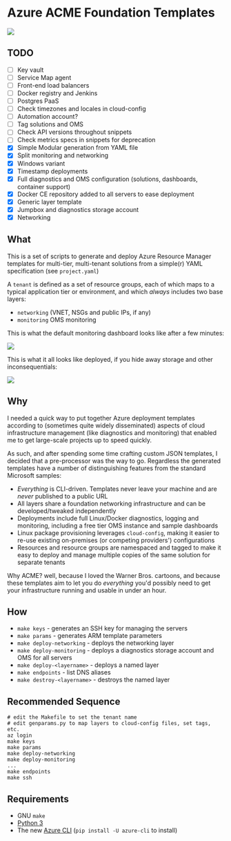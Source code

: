 # Azure ACME Foundation Templates

<a href="//en.wikipedia.org/wiki/File:Box_of_%22ACME_EXPLOSIVE_TENNIS_BALLS%22_(screencap).jpg" title="Fair use of copyrighted material in the context of Acme Corporation">
<img src="https://upload.wikimedia.org/wikipedia/en/8/84/Box_of_%22ACME_EXPLOSIVE_TENNIS_BALLS%22_%28screencap%29.jpg"></a>


## TODO

* [ ] Key vault
* [ ] Service Map agent
* [ ] Front-end load balancers
* [ ] Docker registry and Jenkins
* [ ] Postgres PaaS
* [ ] Check timezones and locales in cloud-config
* [ ] Automation account?
* [ ] Tag solutions and OMS
* [ ] Check API versions throughout snippets
* [ ] Check metrics specs in snippets for deprecation
* [x] Simple Modular generation from YAML file
* [x] Split monitoring and networking
* [x] Windows variant
* [x] Timestamp deployments
* [x] Full diagnostics and OMS configuration (solutions, dashboards, container support)
* [x] Docker CE repository added to all servers to ease deployment
* [x] Generic layer template
* [x] Jumpbox and diagnostics storage account
* [x] Networking

## What

This is a set of scripts to generate and deploy Azure Resource Manager templates for multi-tier, multi-tenant solutions from a simple(r) YAML specification (see `project.yaml`)

A `tenant` is defined as a set of resource groups, each of which maps to a typical application tier or environment, and which _always_ includes two base layers:

* `networking` (VNET, NSGs and public IPs, if any) 
* `monitoring` OMS monitoring

This is what the default monitoring dashboard looks like after a few minutes:

<img src="https://raw.githubusercontent.com/rcarmo/azure-acme-foundation/master/images/oms.png" style="max-width: 100%; height: auto;">

This is what it all looks like deployed, if you hide away storage and other inconsequentials:

<img src="https://raw.githubusercontent.com/rcarmo/azure-acme-foundation/master/images/overview.png" style="max-width: 100%; height: auto;">

## Why

I needed a quick way to put together Azure deployment templates according to (sometimes quite widely disseminated) aspects of cloud infrastructure management (like diagnostics and monitoring) that enabled me to get large-scale projects up to speed quickly.

As such, and after spending some time crafting custom JSON templates, I decided that a pre-processor was the way to go. Regardless the generated templates have a number of distinguishing features from the standard Microsoft samples:

* _Everything_ is CLI-driven. Templates never leave your machine and are _never_ published to a public URL
* All layers share a foundation networking infrastructure and can be developed/tweaked independently
* Deployments include full Linux/Docker diagnostics, logging and monitoring, including a free tier OMS instance and sample dashboards
* Linux package provisioning leverages `cloud-config`, making it easier to re-use existing on-premises (or competing providers') configurations
* Resources and resource groups are namespaced and tagged to make it easy to deploy and manage multiple copies of the same solution for separate tenants

Why ACME? well, because I loved the Warner Bros. cartoons, and because these templates aim to let you do _everything_ you'd possibly need to get your infrastructure running and usable in under an hour.

## How

* `make keys` - generates an SSH key for managing the servers
* `make params` - generates ARM template parameters
* `make deploy-networking` - deploys the networking layer
* `make deploy-monitoring` - deploys a diagnostics storage account and OMS for all servers
* `make deploy-<layername>` - deploys a named layer
* `make endpoints` - list DNS aliases
* `make destroy-<layername>` - destroys the named layer

## Recommended Sequence

    # edit the Makefile to set the tenant name
    # edit genparams.py to map layers to cloud-config files, set tags, etc.
    az login
    make keys
    make params
    make deploy-networking
    make deploy-monitoring
    ...
    make endpoints
    make ssh

## Requirements

* GNU `make`
* [Python 3][p]
* The new [Azure CLI](https://github.com/Azure/azure-cli) (`pip install -U azure-cli` to install)

[d]: http://docker.com
[p]: http://python.org
